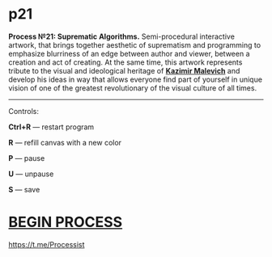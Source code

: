 # p21
**Process №21: Suprematic Algorithms.** Semi-procedural interactive artwork, that brings together aesthetic of suprematism and programming to emphasize blurriness of an edge between author and viewer, between a creation and act of creating. At the same time, this artwork represents tribute to the visual and ideological heritage of <a href="https://en.wikipedia.org/wiki/Kazimir_Malevich" target="_blank"><b>Kazimir Malevich</b></a> and develop his ideas in way that allows everyone find part of yourself in unique vision of one of the greatest revolutionary of the visual culture of all times.
***
Controls:

**Ctrl+R** — restart program

**R** — refill canvas with a new color

**P** — pause

**U** — unpause

**S** — save

# [BEGIN PROCESS](https://rhizomicmaze.github.io/p21/suprematicalgorithms/)


<https://t.me/Processist>
